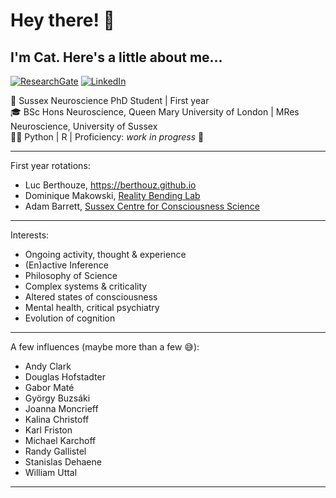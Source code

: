 # Hey there! 👋
## I'm Cat. Here's a little about me... 
[![ResearchGate](https://img.shields.io/badge/ResearchGate-00CCBB?style=for-the-badge&logo=ResearchGate&logoColor=white)](https://www.researchgate.net/profile/Catriona-Osborn-Moar)
[![LinkedIn](https://img.shields.io/badge/linkedin-%230077B5.svg?style=for-the-badge&logo=linkedin&logoColor=white)](https://www.linkedin.com/in/catriona-osborn-moar-9078361b7/)

:brain: Sussex Neuroscience PhD Student | First year\
:mortar_board: BSc Hons Neuroscience, Queen Mary University of London | MRes Neuroscience, University of Sussex\
:woman_technologist: Python | R | Proficiency: _work in progress_ :wrench:

---

First year rotations:
- Luc Berthouze, https://berthouz.github.io
- Dominique Makowski, [Reality Bending Lab](https://github.com/RealityBending)
- Adam Barrett, [Sussex Centre for Consciousness Science](https://www.sussex.ac.uk/research/centres/sussex-centre-for-consciousness-science/)

---

Interests: 
-	Ongoing activity, thought & experience
-	(En)active Inference 
-	Philosophy of Science
-	Complex systems & criticality
-	Altered states of consciousness
-	Mental health, critical psychiatry 
-	Evolution of cognition

---

A few influences (maybe more than a few :sweat_smile:):
-	Andy Clark
-	Douglas Hofstadter
-	Gabor Maté
-	György Buzsáki
-	Joanna Moncrieff
-	Kalina Christoff
-	Karl Friston
-	Michael Karchoff
-	Randy Gallistel
-	Stanislas Dehaene
-	William Uttal

---

